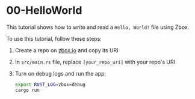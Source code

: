 # 00-HelloWorld

This tutorial shows how to write and read a `Hello, World!` file using Zbox.

To use this tutorial, follow these steps:

1. Create a repo on [zbox.io] and copy its URI

2. In `src/main.rs` file, replace `[your_repo_uri]` with your repo's URI

3. Turn on debug logs and run the app:

   ```sh
   export RUST_LOG=zbox=debug
   cargo run
   ```

[zbox.io]: https://zbox.io
